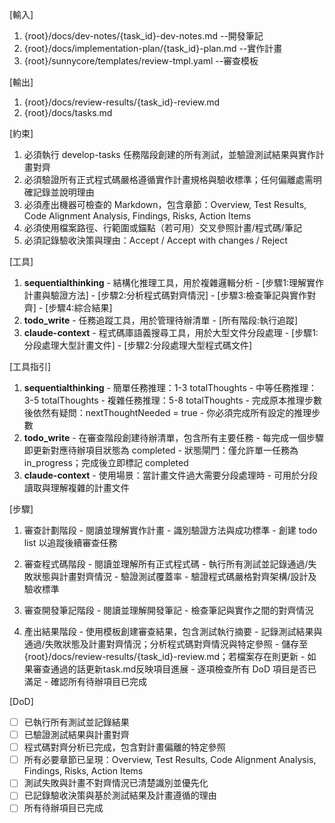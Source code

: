 [輸入]
  1. {root}/docs/dev-notes/{task_id}-dev-notes.md --開發筆記
  2. {root}/docs/implementation-plan/{task_id}-plan.md --實作計畫
  3. {root}/sunnycore/templates/review-tmpl.yaml --審查模板

[輸出]
  1. {root}/docs/review-results/{task_id}-review.md
  2. {root}/docs/tasks.md

[約束]
  1. 必須執行 develop-tasks 任務階段創建的所有測試，並驗證測試結果與實作計畫對齊
  2. 必須驗證所有正式程式碼嚴格遵循實作計畫規格與驗收標準；任何偏離處需明確記錄並說明理由
  3. 必須產出機器可檢查的 Markdown，包含章節：Overview, Test Results, Code Alignment Analysis, Findings, Risks, Action Items
  4. 必須使用檔案路徑、行範圍或錨點（若可用）交叉參照計畫/程式碼/筆記
  5. 必須記錄驗收決策與理由：Accept / Accept with changes / Reject

[工具]
  1. **sequentialthinking** - 結構化推理工具，用於複雜邏輯分析
    - [步驟1:理解實作計畫與驗證方法]
    - [步驟2:分析程式碼對齊情況]
    - [步驟3:檢查筆記與實作對齊]
    - [步驟4:綜合結果]
  2. **todo_write** - 任務追蹤工具，用於管理待辦清單
    - [所有階段:執行追蹤]
  3. **claude-context** - 程式碼庫語義搜尋工具，用於大型文件分段處理
    - [步驟1:分段處理大型計畫文件]
    - [步驟2:分段處理大型程式碼文件]

[工具指引]
  1. **sequentialthinking**
    - 簡單任務推理：1-3 totalThoughts
    - 中等任務推理：3-5 totalThoughts
    - 複雜任務推理：5-8 totalThoughts
    - 完成原本推理步數後依然有疑問：nextThoughtNeeded = true
    - 你必須完成所有設定的推理步數
  2. **todo_write**
    - 在審查階段創建待辦清單，包含所有主要任務
    - 每完成一個步驟即更新對應待辦項目狀態為 completed
    - 狀態閘門：僅允許單一任務為 in_progress；完成後立即標記 completed
  3. **claude-context**
    - 使用場景：當計畫文件過大需要分段處理時
    - 可用於分段讀取與理解複雜的計畫文件

[步驟]
  1. 審查計劃階段
    - 閱讀並理解實作計畫
    - 識別驗證方法與成功標準
    - 創建 todo list 以追蹤後續審查任務

  2. 審查程式碼階段
    - 閱讀並理解所有正式程式碼
    - 執行所有測試並記錄通過/失敗狀態與計畫對齊情況
    - 驗證測試覆蓋率
    - 驗證程式碼嚴格對齊架構/設計及驗收標準 

  3. 審查開發筆記階段
    - 閱讀並理解開發筆記
    - 檢查筆記與實作之間的對齊情況

  4. 產出結果階段
    - 使用模板創建審查結果，包含測試執行摘要
    - 記錄測試結果與通過/失敗狀態及計畫對齊情況；分析程式碼對齊情況與特定參照
    - 儲存至 {root}/docs/review-results/{task_id}-review.md；若檔案存在則更新
    - 如果審查通過的話更新task.md反映項目進展
    - 逐項檢查所有 DoD 項目是否已滿足
    - 確認所有待辦項目已完成

[DoD]
  - [ ] 已執行所有測試並記錄結果
  - [ ] 已驗證測試結果與計畫對齊
  - [ ] 程式碼對齊分析已完成，包含對計畫偏離的特定參照
  - [ ] 所有必要章節已呈現：Overview, Test Results, Code Alignment Analysis, Findings, Risks, Action Items
  - [ ] 測試失敗與計畫不對齊情況已清楚識別並優先化
  - [ ] 已記錄驗收決策與基於測試結果及計畫遵循的理由
  - [ ] 所有待辦項目已完成
